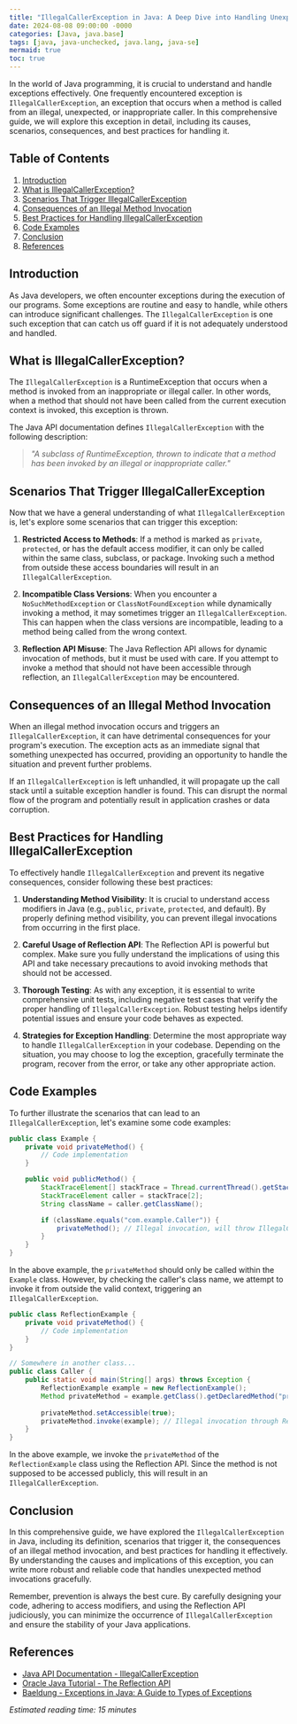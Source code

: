 ```yaml
---
title: "IllegalCallerException in Java: A Deep Dive into Handling Unexpected Method Invocations"
date: 2024-08-08 09:00:00 -0000
categories: [Java, java.base]
tags: [java, java-unchecked, java.lang, java-se]
mermaid: true
toc: true
---
```



In the world of Java programming, it is crucial to understand and handle exceptions effectively. One frequently encountered exception is `IllegalCallerException`, an exception that occurs when a method is called from an illegal, unexpected, or inappropriate caller. In this comprehensive guide, we will explore this exception in detail, including its causes, scenarios, consequences, and best practices for handling it.

## Table of Contents
1. [Introduction](#introduction)
2. [What is IllegalCallerException?](#what-is-illegalcallerexception)
3. [Scenarios That Trigger IllegalCallerException](#scenarios-that-trigger-illegalcallerexception)
4. [Consequences of an Illegal Method Invocation](#consequences-of-an-illegal-method-invocation)
5. [Best Practices for Handling IllegalCallerException](#best-practices-for-handling-illegalcallerexception)
6. [Code Examples](#code-examples)
7. [Conclusion](#conclusion)
8. [References](#references)

## Introduction
As Java developers, we often encounter exceptions during the execution of our programs. Some exceptions are routine and easy to handle, while others can introduce significant challenges. The `IllegalCallerException` is one such exception that can catch us off guard if it is not adequately understood and handled.

## What is IllegalCallerException?
The `IllegalCallerException` is a RuntimeException that occurs when a method is invoked from an inappropriate or illegal caller. In other words, when a method that should not have been called from the current execution context is invoked, this exception is thrown. 

The Java API documentation defines `IllegalCallerException` with the following description:

> *"A subclass of RuntimeException, thrown to indicate that a method has been invoked by an illegal or inappropriate caller."*

## Scenarios That Trigger IllegalCallerException
Now that we have a general understanding of what `IllegalCallerException` is, let's explore some scenarios that can trigger this exception:

1. **Restricted Access to Methods**: If a method is marked as `private`, `protected`, or has the default access modifier, it can only be called within the same class, subclass, or package. Invoking such a method from outside these access boundaries will result in an `IllegalCallerException`.

2. **Incompatible Class Versions**: When you encounter a `NoSuchMethodException` or `ClassNotFoundException` while dynamically invoking a method, it may sometimes trigger an `IllegalCallerException`. This can happen when the class versions are incompatible, leading to a method being called from the wrong context.

3. **Reflection API Misuse**: The Java Reflection API allows for dynamic invocation of methods, but it must be used with care. If you attempt to invoke a method that should not have been accessible through reflection, an `IllegalCallerException` may be encountered.

## Consequences of an Illegal Method Invocation
When an illegal method invocation occurs and triggers an `IllegalCallerException`, it can have detrimental consequences for your program's execution. The exception acts as an immediate signal that something unexpected has occurred, providing an opportunity to handle the situation and prevent further problems.

If an `IllegalCallerException` is left unhandled, it will propagate up the call stack until a suitable exception handler is found. This can disrupt the normal flow of the program and potentially result in application crashes or data corruption.

## Best Practices for Handling IllegalCallerException
To effectively handle `IllegalCallerException` and prevent its negative consequences, consider following these best practices:

1. **Understanding Method Visibility**: It is crucial to understand access modifiers in Java (e.g., `public`, `private`, `protected`, and default). By properly defining method visibility, you can prevent illegal invocations from occurring in the first place.

2. **Careful Usage of Reflection API**: The Reflection API is powerful but complex. Make sure you fully understand the implications of using this API and take necessary precautions to avoid invoking methods that should not be accessed.

3. **Thorough Testing**: As with any exception, it is essential to write comprehensive unit tests, including negative test cases that verify the proper handling of `IllegalCallerException`. Robust testing helps identify potential issues and ensure your code behaves as expected.

4. **Strategies for Exception Handling**: Determine the most appropriate way to handle `IllegalCallerException` in your codebase. Depending on the situation, you may choose to log the exception, gracefully terminate the program, recover from the error, or take any other appropriate action.

## Code Examples
To further illustrate the scenarios that can lead to an `IllegalCallerException`, let's examine some code examples:

```java
public class Example {
    private void privateMethod() {
        // Code implementation
    }

    public void publicMethod() {
        StackTraceElement[] stackTrace = Thread.currentThread().getStackTrace();
        StackTraceElement caller = stackTrace[2];
        String className = caller.getClassName();

        if (className.equals("com.example.Caller")) {
            privateMethod(); // Illegal invocation, will throw IllegalCallerException
        }
    }
}
```

In the above example, the `privateMethod` should only be called within the `Example` class. However, by checking the caller's class name, we attempt to invoke it from outside the valid context, triggering an `IllegalCallerException`.

```java
public class ReflectionExample {
    private void privateMethod() {
        // Code implementation
    }
}

// Somewhere in another class...
public class Caller {
    public static void main(String[] args) throws Exception {
        ReflectionExample example = new ReflectionExample();
        Method privateMethod = example.getClass().getDeclaredMethod("privateMethod");
      
        privateMethod.setAccessible(true);
        privateMethod.invoke(example); // Illegal invocation through Reflection API
    }
}
```

In the above example, we invoke the `privateMethod` of the `ReflectionExample` class using the Reflection API. Since the method is not supposed to be accessed publicly, this will result in an `IllegalCallerException`.

## Conclusion
In this comprehensive guide, we have explored the `IllegalCallerException` in Java, including its definition, scenarios that trigger it, the consequences of an illegal method invocation, and best practices for handling it effectively. By understanding the causes and implications of this exception, you can write more robust and reliable code that handles unexpected method invocations gracefully.

Remember, prevention is always the best cure. By carefully designing your code, adhering to access modifiers, and using the Reflection API judiciously, you can minimize the occurrence of `IllegalCallerException` and ensure the stability of your Java applications.

## References
- [Java API Documentation - IllegalCallerException](https://docs.oracle.com/en/java/javase/11/docs/api/java.base/java/lang/IllegalCallerException.html)
- [Oracle Java Tutorial - The Reflection API](https://docs.oracle.com/javase/tutorial/reflect/)
- [Baeldung - Exceptions in Java: A Guide to Types of Exceptions](https://www.baeldung.com/java-exceptions-guide)

*Estimated reading time: 15 minutes*